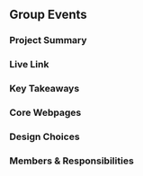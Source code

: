 ## Group Events

### Project Summary

<!-- Brief description of your what your project is about and why you chose that topic. -->

### Live Link

<!-- [Blog Page](https://{username}.github.io/{reponame}/homework-2)   -->

### Key Takeaways

<!-- Understanding of why we are doing this project -->

### Core Webpages

<!-- List core webpages and briefly describe the page of them -->

### Design Choices 

<!-- List any websites that you might reference to influence your styling choices. List any colors used and what they were used for. -->

### Members & Responsibilities

<!-- List all members, their roles, and their scenario titles -->